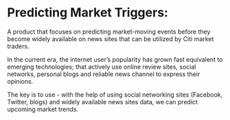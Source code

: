 # Predicting Market Triggers:​

A product that focuses on predicting market-moving events before they become widely available on news sites that can be utilized by Citi market traders.

In the current era, the internet user’s popularity has grown fast equivalent to emerging technologies; that actively use online review sites, social networks, personal blogs and reliable news channel to express their opinions.

The key is to use - with the help of using social networking sites (Facebook, Twitter, blogs) and widely available news sites data, we can predict upcoming market trends.
